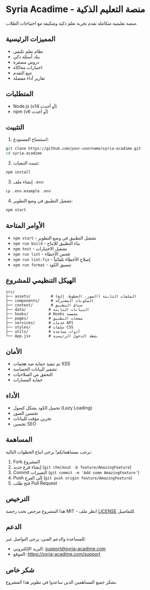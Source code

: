 # Syria Acadime - منصة التعليم الذكية

منصة تعليمية متكاملة تقدم تجربة تعلم ذكية ومتكيفة مع احتياجات الطلاب.

## المميزات الرئيسية

- نظام تعلم تكيفي
- بنك أسئلة ذكي
- دروس مصغرة
- اختبارات محاكاة
- تتبع التقدم
- تقارير أداء مفصلة

## المتطلبات

- Node.js (v14 أو أحدث)
- npm (v6 أو أحدث)

## التثبيت

1. استنساخ المستودع:
```bash
git clone https://github.com/your-username/syria-acadime.git
cd syria-acadime
```

2. تثبيت التبعيات:
```bash
npm install
```

3. إنشاء ملف `.env`:
```bash
cp .env.example .env
```

4. تشغيل التطبيق في وضع التطوير:
```bash
npm start
```

## الأوامر المتاحة

- `npm start` - تشغيل التطبيق في وضع التطوير
- `npm run build` - بناء التطبيق للإنتاج
- `npm test` - تشغيل الاختبارات
- `npm run lint` - فحص الأخطاء
- `npm run lint:fix` - إصلاح الأخطاء تلقائياً
- `npm run format` - تنسيق الكود

## الهيكل التنظيمي للمشروع

```
src/
├── assets/         # الملفات الثابتة (الصور، الخطوط، إلخ)
├── components/     # المكونات المشتركة
├── context/        # سياق التطبيق
├── data/          # البيانات الثابتة
├── hooks/         # Hooks مخصصة
├── pages/         # صفحات التطبيق
├── services/      # خدمات API
├── styles/        # ملفات CSS
├── utils/         # أدوات مساعدة
└── App.jsx        # نقطة الدخول الرئيسية
```

## الأمان

- تم تنفيذ حماية ضد هجمات XSS
- تشفير البيانات الحساسة
- التحقق من الصلاحيات
- حماية المسارات

## الأداء

- تحميل الكود بشكل كسول (Lazy Loading)
- تحسين الصور
- تخزين مؤقت للبيانات
- تحسين SEO

## المساهمة

نرحب بمساهماتكم! يرجى اتباع الخطوات التالية:

1. Fork المشروع
2. إنشاء فرع جديد (`git checkout -b feature/AmazingFeature`)
3. Commit التغييرات (`git commit -m 'Add some AmazingFeature'`)
4. Push إلى الفرع (`git push origin feature/AmazingFeature`)
5. فتح طلب Pull Request

## الترخيص

هذا المشروع مرخص تحت رخصة MIT - انظر ملف [LICENSE](LICENSE) للتفاصيل.

## الدعم

للمساعدة والدعم الفني، يرجى التواصل عبر:
- البريد الإلكتروني: support@syria-acadime.com
- الموقع: https://syria-acadime.com/support

## شكر خاص

نشكر جميع المساهمين الذين ساعدوا في تطوير هذا المشروع.
